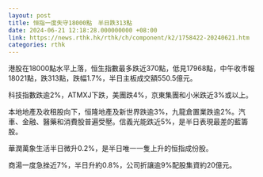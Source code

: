 ```yaml
---
layout: post
title: 恒指一度失守18000點　半日跌313點
date: 2024-06-21 12:18:28.000000000 +08:00
link: https://news.rthk.hk/rthk/ch/component/k2/1758422-20240621.htm
categories: rthk
---
```


港股在18000點水平上落，恒生指數最多跌近370點，低見17968點，中午收市報18021點，跌313點，跌幅1.7%，半日主板成交額550.5億元。

科技指數跌逾2%，ATMXJ下跌，美團跌4%，京東集團和小米跌近3%或以上。

本地地產及收租股向下，恒隆地產及新世界跌逾3%，九龍倉置業跌逾2%。汽車、金融、醫藥和消費股普遍受壓。信義光能跌近5%，是半日表現最差的藍籌股。

華潤萬象生活半日微升0.2%，是半日唯一一隻上升的恒指成份股。

商湯一度急挫近7%，半日升約0.8%，公司折讓逾9%配股集資約20億元。
